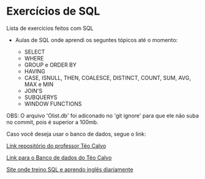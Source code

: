 # Exercícios de SQL
>
Lista de exercícios feitos com SQL

- Aulas de SQL onde aprendi os seguntes tópicos até o momento:

    - SELECT
    - WHERE
    - GROUP e ORDER BY
    - HAVING
    - CASE, ISNULL, THEN, COALESCE, DISTINCT, COUNT, SUM, AVG, MAX e MIN
    - JOIN'S
    - SUBQUERYS
    - WINDOW FUNCTIONS	

OBS: O arquivo 'Olist.db' foi adiconado no 'git ignore' para que ele não suba no commit, pois é superior a 100mb. 

Caso você deseja usar o banco de dados, segue o link:

[Link repositório do professor Téo Calvo](https://github.com/TeoCalvo/teoSQL-V2)

[Link para o Banco de dados do Téo Calvo](https://drive.google.com/file/d/1YEohXFk7zSajy3Nitzi_svDnu9x4ZFn8/view)

[Site onde treino SQL e aprendo inglês diariamente](https://www.sql-practice.com/)

